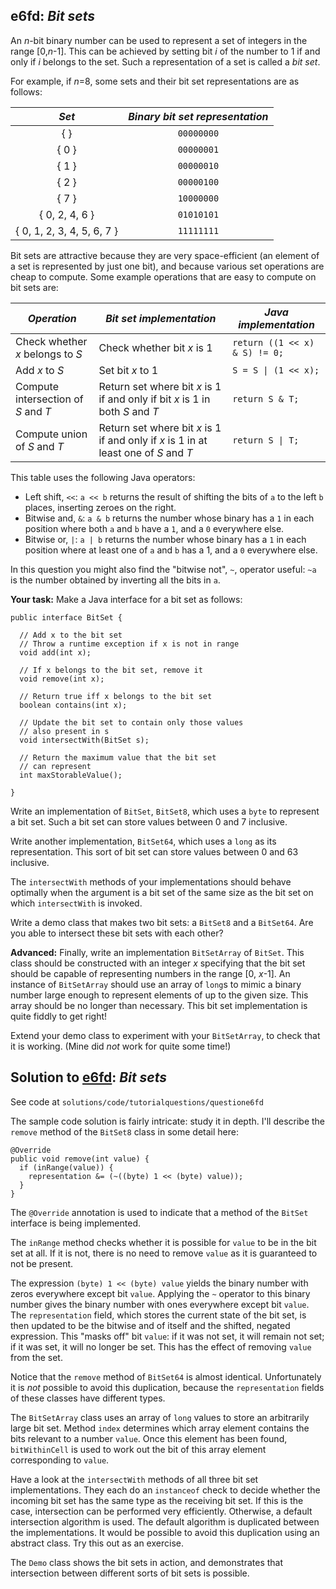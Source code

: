 ## e6fd: *Bit sets*

An *n*-bit binary number can be used to represent a set of integers in
the range [0,*n*-1].  This can be achieved by setting bit *i* of the
number to 1 if and only if *i* belongs to the set.  Such a
representation of a set is called a *bit set*.

For example, if *n*=8, some sets and their bit set representations are as follows:

| *Set*                      | *Binary bit set representation* |
|:--------------------------:|:-------------------------------:|
| { }                        | `00000000`                  |
| { 0 }                      | `00000001`                  |
| { 1 }                      | `00000010`                  |
| { 2 }                      | `00000100`                  |
| { 7 }                      | `10000000`                  |
| { 0, 2, 4, 6 }             | `01010101`                  |
| { 0, 1, 2, 3, 4, 5, 6, 7 } | `11111111`                  |

Bit sets are attractive because they are very space-efficient (an
element of a set is represented by just one bit), and because various
set operations are cheap to compute.  Some example operations that are easy to compute on bit sets are:

| *Operation*  | *Bit set implementation* | *Java implementation* |
|--------------|--------------------------|-----------------------|
| Check whether *x* belongs to *S*    | Check whether bit *x* is 1 | `return ((1 << x) & S) != 0;` |
| Add *x* to *S*                      | Set bit *x* to 1           | `S = S \| (1 << x);` |
| Compute intersection of *S* and *T* | Return set where bit *x* is 1 if and only if bit *x* is 1 in both *S* and *T* | `return S & T;` |
| Compute union of *S* and *T*        | Return set where bit *x* is 1 if and only if *x* is 1 in at least one of *S* and *T* | `return S \| T;` |

This table uses the following Java operators:

* Left shift, `<<`: `a << b` returns the result of shifting the bits of `a` to the left `b` places, inserting zeroes on the right.
* Bitwise and, `&`: `a & b` returns the number whose binary has a `1` in each position where both `a` and `b` have a `1`, and a `0` everywhere else.
* Bitwise or, `|`: `a | b` returns the number whose binary has a `1` in each position where at least one of `a` and `b` has a 1, and a `0` everywhere else.

In this question you might also find the "bitwise not", `~`, operator useful: `~a` is the number obtained by inverting all the bits in `a`.

**Your task:** Make a Java interface for a bit set as follows:

```
public interface BitSet {

  // Add x to the bit set
  // Throw a runtime exception if x is not in range
  void add(int x);

  // If x belongs to the bit set, remove it
  void remove(int x);

  // Return true iff x belongs to the bit set
  boolean contains(int x);

  // Update the bit set to contain only those values
  // also present in s
  void intersectWith(BitSet s);

  // Return the maximum value that the bit set
  // can represent
  int maxStorableValue();

}
```

Write an implementation of `BitSet`, `BitSet8`,
which uses a `byte` to represent a bit set.  Such a bit set
can store values between 0 and 7 inclusive.

Write another implementation, `BitSet64`, which uses a
`long` as its representation.  This sort of bit set can
store values between 0 and 63 inclusive.

The `intersectWith` methods of your implementations should
behave optimally when the argument is a bit set of the same size as
the bit set on which `intersectWith` is invoked.

Write a demo class that makes two bit sets: a `BitSet8` and
a `BitSet64`.  Are you able to intersect these bit sets with
each other?

**Advanced:** Finally, write an implementation `BitSetArray` of `BitSet`.  This class should be constructed with an integer *x* specifying that the bit set should be capable of representing numbers in the range [0, *x*-1].  An instance of `BitSetArray` should use an array of `long`s to mimic a binary number large enough to represent elements of up to the given size.  This array should be no longer than necessary.  This bit set implementation is quite fiddly to get right!

Extend your demo class to experiment with your `BitSetArray`, to check that it is working.  (Mine did *not* work for quite some time!)

## Solution to [e6fd](../questions/e6fd): *Bit sets*

See code at `solutions/code/tutorialquestions/questione6fd`

The sample code solution is fairly intricate: study it in depth.  I'll describe the `remove` method of the `BitSet8` class in some detail here:

```
@Override
public void remove(int value) {
  if (inRange(value)) {
    representation &= (~((byte) 1 << (byte) value));
  }
}
```

The `@Override` annotation is used to indicate that a method of the `BitSet` interface is being implemented.

The `inRange` method checks whether it is possible for `value` to be in the bit set at all.  If it is not, there is no need to remove `value` as it is guaranteed to not be present.

The expression `(byte) 1 << (byte) value` yields the binary number with zeros everywhere except bit `value`.  Applying the `~` operator to this binary number gives the binary number with ones everywhere except bit `value`.  The `representation` field, which stores the current state of the bit set, is then updated to be the bitwise and of itself and the shifted, negated expression.  This "masks off" bit `value`: if it was not set, it will remain not set; if it was set, it will no longer be set.  This has the effect of removing `value` from the set.

Notice that the `remove` method of `BitSet64` is almost identical.  Unfortunately it is *not* possible to avoid this duplication, because the `representation` fields of these classes have different types.

The `BitSetArray` class uses an array of `long` values to store an arbitrarily large bit set.  Method `index` determines which array element contains the bits relevant to a number `value`.  Once this element has been found, `bitWithinCell` is used to work out the bit of this array element corresponding to `value`.

Have a look at the `intersectWith` methods of all three bit set implementations.  They each do an `instanceof` check to decide whether the incoming bit set has the same type as the receiving bit set.  If this is the case, intersection can be performed very efficiently.  Otherwise, a default intersection algorithm is used.  The default algorithm is duplicated between the implementations.  It would be possible to avoid this duplication using an abstract class.  Try this out as an exercise.

The `Demo` class shows the bit sets in action, and demonstrates that intersection between different sorts of bit sets is possible.